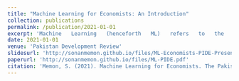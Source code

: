 ```yaml
---
title: "Machine Learning for Economists: An Introduction"
collection: publications
permalink: /publication/2021-01-01
excerpt: 'Machine   Learning   (henceforth   ML)   refers   to   the   set   of   algorithms   and computational  methods  which  enable  computers  to  learn  patterns  from  training  data without being  explicitly  programmed  to  do  so. ML  uses training  data to  learn  patterns by  estimating  a  mathematical  model  and  making  predictions  in out  of  sample based  on new or unseen input data. ML has the tremendous capacity to discover complex, flexible and crucially generalisable structure in training data. Conceptually speaking, ML can be thought of as a set of complex function approximation techniques which help us learn the unknown  and  potentially  highly  nonlinear  mapping  between  the  data  and  prediction outcomes, outperforming traditional techniques.'
date: 2021-01-01
venue: 'Pakistan Development Review'
slidesurl: 'http://sonanmemon.github.io/files/ML-Economists-PIDE-Presentation.pdf'
paperurl: 'http://sonanmemon.github.io/files/ML-PIDE.pdf'
citation: 'Memon, S. (2021). Machine Learning for Economists. The Pakistan Development Review, 60(2), 201-211.'
---
```


